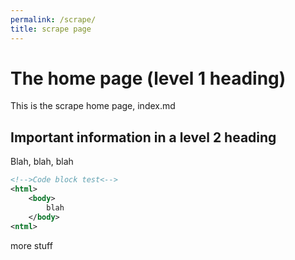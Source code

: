 ```yaml
---
permalink: /scrape/
title: scrape page
---
```


# The home page (level 1 heading)

This is the scrape home page, index.md

## Important information in a level 2 heading

Blah, blah, blah

```xml
<!-->Code block test<-->
<html>
    <body>
        blah
    </body>
<ntml>
```

more stuff